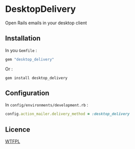 # DesktopDelivery

Open Rails emails in your desktop client

## Installation

In you `Gemfile` :

```ruby
gem "desktop_delivery"
```

Or :

```
gem install desktop_delivery
```

## Configuration

In `config/environments/development.rb` :

```ruby
config.action_mailer.delivery_method = :desktop_delivery
```

## Licence

[WTFPL](https://en.wikipedia.org/wiki/WTFPL)
